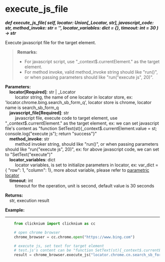 # execute_js_file

***def execute_js_file(
        self,
        locator: Union[_Locator, str], 
        javascript_code: str, 
        method_invoke: str = '', 
        locator_variables: dict = {}, 
        timeout: int = 30
    ) -> str***  

Execute javascript file for the target element.

> **Remarks:**
>
>- For javascript script, use "_context$.currentElement." as the target element. 
>- For method invoke, valid method_invoke string should like "run()", or when passing parameters should like "run("execute js", 20)".

**Parameters:**  
    &emsp;**locator[Required]**: str | _Locator  
        &emsp;&emsp; locator string, the name of one locator in locator store, ex: 'locator.chrome.bing.search_sb_form_q', locator store is chrome, locator name is search_sb_form_q  
    &emsp;**javascript_file[Required]**: str    
        &emsp;&emsp; javascript file, execute code to target element, use "_context$.currentElement." as the target element, ex: we can set javascript file's content as "function SetText(st){_context$.currentElement.value = st; console.log("execute js"); return \"success\"}"  
    &emsp;**method_invoke**: str    
        &emsp;&emsp; method invoker string, should like "run()", or when passing parameters should like "run("execute js", 20)", ex: for above javascript code, we can set to "SetText(\"execute\")"  
    &emsp;**locator_variables**: dict  
        &emsp;&emsp; locator variables, is set to initialize parameters in locator, ex: var_dict = { "row": 1,  "column": 1}, more about variable, please refer to [parametric locator](./doc/automation/parametric_locator.md)  
    &emsp;**timeout**: int  
        &emsp;&emsp; timeout for the operation, unit is second, default value is 30 seconds 

**Returns:**  
    &emsp;str, execution result

**Example:**
***
```python
    from clicknium import clicknium as cc

    # open chrome browser
    chrome_browser = cc.chrome.open("https://www.bing.com")

    # execute js, set text for target element
    # test.js's content can be "function SetText(st){_context$.currentElement.value = st; console.log("execute js"); return \"success\"}"
    result = chrome_browser.execute_js("locator.chrome.cn.search_sb_form_q", "C:\\test\\test.js", "SetText(\"click\")")
```